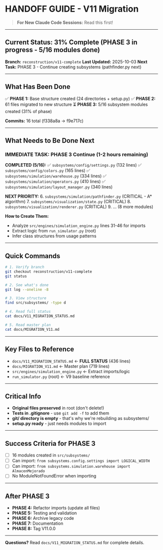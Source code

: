 # HANDOFF GUIDE - V11 Migration

> **For New Claude Code Sessions:** Read this first!

---

## Current Status: 31% Complete (PHASE 3 in progress - 5/16 modules done)

**Branch:** `reconstruction/v11-complete`
**Last Updated:** 2025-10-03
**Next Task:** PHASE 3 - Continue creating subsystems (pathfinder.py next)

---

## What Has Been Done

✅ **PHASE 1:** Base structure created (24 directories + setup.py)
✅ **PHASE 2:** 61 files migrated to new structure
⏳ **PHASE 3:** 5/16 subsystem modules created (31% of phase)

**Commits:** 16 total (f338a8a → f9e717c)

---

## What Needs to Be Done Next

### IMMEDIATE TASK: PHASE 3 Continue (1-2 hours remaining)

**COMPLETED (5/16):**
✅ `subsystems/config/settings.py` (132 lines)
✅ `subsystems/config/colors.py` (165 lines)
✅ `subsystems/simulation/warehouse.py` (334 lines)
✅ `subsystems/simulation/operators.py` (410 lines)
✅ `subsystems/simulation/layout_manager.py` (340 lines)

**NEXT PRIORITY:**
6. `subsystems/simulation/pathfinder.py` (CRITICAL - A* algorithm)
7. `subsystems/visualization/state.py` (CRITICAL)
8. `subsystems/visualization/renderer.py` (CRITICAL)
9. ... (8 more modules)

**How to Create Them:**
- Analyze `src/engines/simulation_engine.py` lines 31-46 for imports
- Extract logic from `run_simulator.py` (root)
- Infer class structures from usage patterns

---

## Quick Commands

```bash
# 1. Verify branch
git checkout reconstruction/v11-complete
git status

# 2. See what's done
git log --oneline -8

# 3. View structure
find src/subsystems/ -type d

# 4. Read full status
cat docs/V11_MIGRATION_STATUS.md

# 5. Read master plan
cat docs/MIGRATION_V11.md
```

---

## Key Files to Reference

- `docs/V11_MIGRATION_STATUS.md` ← **FULL STATUS** (436 lines)
- `docs/MIGRATION_V11.md` ← Master plan (719 lines)
- `src/engines/simulation_engine.py` ← Extract imports/logic
- `run_simulator.py` (root) ← V9 baseline reference

---

## Critical Info

- **Original files preserved** in root (don't delete!)
- **Tests in .gitignore** - use `git add -f` to add them
- **git/ directory is empty** - that's why we're rebuilding as subsystems/
- **setup.py ready** - just needs modules to import

---

## Success Criteria for PHASE 3

- [ ] 16 modules created in `src/subsystems/`
- [ ] Can import: `from subsystems.config.settings import LOGICAL_WIDTH`
- [ ] Can import: `from subsystems.simulation.warehouse import AlmacenMejorado`
- [ ] No ModuleNotFoundError when importing

---

## After PHASE 3

- **PHASE 4:** Refactor imports (update all files)
- **PHASE 5:** Testing and validation
- **PHASE 6:** Archive legacy code
- **PHASE 7:** Documentation
- **PHASE 8:** Tag V11.0.0

---

**Questions?** Read `docs/V11_MIGRATION_STATUS.md` for complete details.
